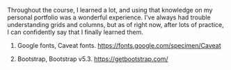 Throughout the course, I learned a lot, and using that knowledge on my personal portfolio was a wonderful experience. I've always had trouble understanding grids and columns, but as of right now, after lots of practice, I can confidently say that I finally learned them.

1. Google fonts, Caveat fonts.
https://fonts.google.com/specimen/Caveat

2. Bootstrap, Bootstrap v5.3.
https://getbootstrap.com/
